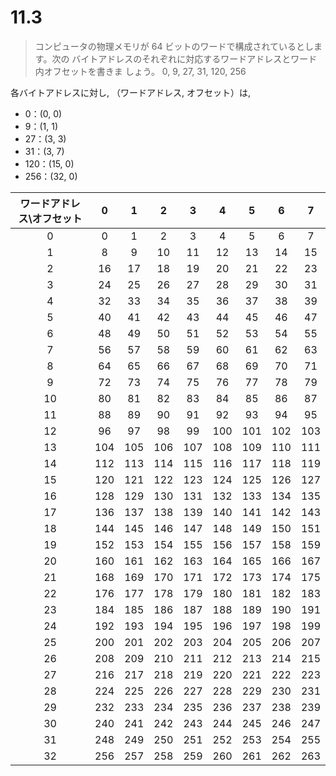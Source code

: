 # 11.3
>コンピュータの物理メモリが 64 ビットのワードで構成されているとします。次の バイトアドレスのそれぞれに対応するワードアドレスとワード内オフセットを書きま しょう。
0, 9, 27, 31, 120, 256

各バイトアドレスに対し, （ワードアドレス, オフセット）は, 
- 0：(0, 0)
- 9：(1, 1)
- 27：(3, 3)
- 31：(3, 7)
- 120：(15, 0)
- 256：(32, 0)

|ワードアドレス\オフセット|0|1|2|3|4|5|6|7|
|:--:|:--:|:--:|:--:|:--:|:--:|:--:|:--:|:--:|
|0|0|1|2|3|4|5|6|7|
|1|8|9|10|11|12|13|14|15|
|2|16|17|18|19|20|21|22|23|
|3|24|25|26|27|28|29|30|31|
|4|32|33|34|35|36|37|38|39|
|5|40|41|42|43|44|45|46|47|
|6|48|49|50|51|52|53|54|55|
|7|56|57|58|59|60|61|62|63|
|8|64|65|66|67|68|69|70|71|
|9|72|73|74|75|76|77|78|79|
|10|80|81|82|83|84|85|86|87|
|11|88|89|90|91|92|93|94|95|
|12|96|97|98|99|100|101|102|103|
|13|104|105|106|107|108|109|110|111|
|14|112|113|114|115|116|117|118|119|
|15|120|121|122|123|124|125|126|127|
|16|128|129|130|131|132|133|134|135|
|17|136|137|138|139|140|141|142|143|
|18|144|145|146|147|148|149|150|151|
|19|152|153|154|155|156|157|158|159|
|20|160|161|162|163|164|165|166|167|
|21|168|169|170|171|172|173|174|175|
|22|176|177|178|179|180|181|182|183|
|23|184|185|186|187|188|189|190|191|
|24|192|193|194|195|196|197|198|199|
|25|200|201|202|203|204|205|206|207|
|26|208|209|210|211|212|213|214|215|
|27|216|217|218|219|220|221|222|223|
|28|224|225|226|227|228|229|230|231|
|29|232|233|234|235|236|237|238|239|
|30|240|241|242|243|244|245|246|247|
|31|248|249|250|251|252|253|254|255|
|32|256|257|258|259|260|261|262|263|

